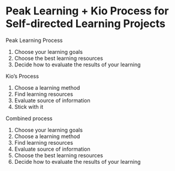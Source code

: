 # Peak Learning + Kio Process for Self-directed Learning Projects

Peak Learning Process

1. Choose your learning goals
2. Choose the best learning resources
3. Decide how to evaluate the results of your learning

Kio’s Process

1. Choose a learning method
2. Find learning resources
3. Evaluate source of information
4. Stick with it

Combined process

1. Choose your learning goals
2. Choose a learning method
3. Find learning resources
4. Evaluate source of information
5. Choose the best learning resources
6. Decide how to evaluate the results of your learning

